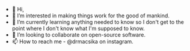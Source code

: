 - 👋 Hi,
- 👀 I’m interested in making things work for the good of mankind.
- 🌱 I’m currently learning anything needed to know so I don't get to the point where I don't know what I'm supposed to know.
- 💞️ I’m looking to collaborate on open-source software.
- 📫 How to reach me - @drmacsika on instagram.

<!---
drmacsika/drmacsika is a ✨ special ✨ repository because its `README.md` (this file) appears on your GitHub profile.
You can click the Preview link to take a look at your changes.
--->

